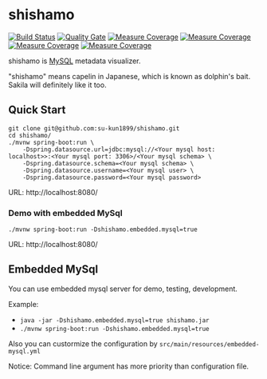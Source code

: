 # shishamo
[![Build Status](https://travis-ci.org/yo1000/shishamo.svg?branch=kotlin)](https://travis-ci.org/yo1000/shishamo)
[![Quality Gate](https://sonarqube.com/api/badges/gate?key=com.yo1000:shishamo)](https://sonarqube.com/dashboard?id=red.sukun1899%3Ashishamo)
[![Measure Coverage](https://sonarqube.com/api/badges/measure?key=com.yo1000:shishamo&metric=ncloc)](https://sonarqube.com/api/badges/measure?key=com.yo1000:shishamo&metric=ncloc)
[![Measure Coverage](https://sonarqube.com/api/badges/measure?key=com.yo1000:shishamo&metric=bugs)](https://sonarqube.com/api/badges/measure?key=com.yo1000:shishamo&metric=bugs)
[![Measure Coverage](https://sonarqube.com/api/badges/measure?key=com.yo1000:shishamo&metric=vulnerabilities)](https://sonarqube.com/api/badges/measure?key=com.yo1000:shishamo&metric=vulnerabilities)
[![Measure Coverage](https://sonarqube.com/api/badges/measure?key=com.yo1000:shishamo&metric=code_smells)](https://sonarqube.com/api/badges/measure?key=com.yo1000:shishamo&metric=code_smells)

shishamo is [MySQL](https://www.mysql.com/) metadata visualizer.

"shishamo" means capelin in Japanese, which is known as dolphin's bait.  
Sakila will definitely like it too.

## Quick Start

```
git clone git@github.com:su-kun1899/shishamo.git
cd shishamo/
./mvnw spring-boot:run \
    -Dspring.datasource.url=jdbc:mysql://<Your mysql host: localhost>>:<Your mysql port: 3306>/<Your mysql schema> \
    -Dspring.datasource.schema=<Your mysql schema> \
    -Dspring.datasource.username=<Your mysql user> \
    -Dspring.datasource.password=<Your mysql password>
```

URL:
http://localhost:8080/

### Demo with embedded MySql

```
./mvnw spring-boot:run -Dshishamo.embedded.mysql=true
```

URL:
http://localhost:8080/


## Embedded MySql

You can use embedded mysql server for demo, testing, development.

Example:  
- `java -jar -Dshishamo.embedded.mysql=true shishamo.jar`
- `./mvnw spring-boot:run -Dshishamo.embedded.mysql=true`  

Also you can custormize the configuration by `src/main/resources/embedded-mysql.yml`  

Notice:
Command line argument has more priority than configuration file.
